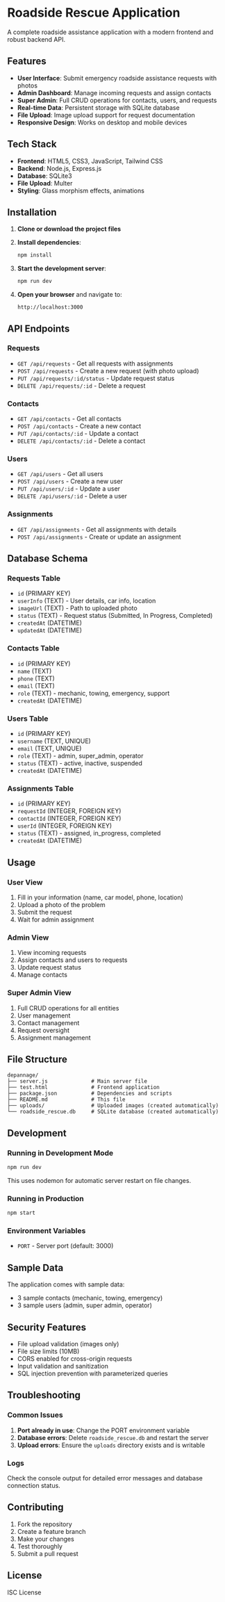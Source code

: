 # Roadside Rescue Application

A complete roadside assistance application with a modern frontend and robust backend API.

## Features

- **User Interface**: Submit emergency roadside assistance requests with photos
- **Admin Dashboard**: Manage incoming requests and assign contacts
- **Super Admin**: Full CRUD operations for contacts, users, and requests
- **Real-time Data**: Persistent storage with SQLite database
- **File Upload**: Image upload support for request documentation
- **Responsive Design**: Works on desktop and mobile devices

## Tech Stack

- **Frontend**: HTML5, CSS3, JavaScript, Tailwind CSS
- **Backend**: Node.js, Express.js
- **Database**: SQLite3
- **File Upload**: Multer
- **Styling**: Glass morphism effects, animations

## Installation

1. **Clone or download the project files**

2. **Install dependencies**:
   ```bash
   npm install
   ```

3. **Start the development server**:
   ```bash
   npm run dev
   ```

4. **Open your browser** and navigate to:
   ```
   http://localhost:3000
   ```

## API Endpoints

### Requests
- `GET /api/requests` - Get all requests with assignments
- `POST /api/requests` - Create a new request (with photo upload)
- `PUT /api/requests/:id/status` - Update request status
- `DELETE /api/requests/:id` - Delete a request

### Contacts
- `GET /api/contacts` - Get all contacts
- `POST /api/contacts` - Create a new contact
- `PUT /api/contacts/:id` - Update a contact
- `DELETE /api/contacts/:id` - Delete a contact

### Users
- `GET /api/users` - Get all users
- `POST /api/users` - Create a new user
- `PUT /api/users/:id` - Update a user
- `DELETE /api/users/:id` - Delete a user

### Assignments
- `GET /api/assignments` - Get all assignments with details
- `POST /api/assignments` - Create or update an assignment

## Database Schema

### Requests Table
- `id` (PRIMARY KEY)
- `userInfo` (TEXT) - User details, car info, location
- `imageUrl` (TEXT) - Path to uploaded photo
- `status` (TEXT) - Request status (Submitted, In Progress, Completed)
- `createdAt` (DATETIME)
- `updatedAt` (DATETIME)

### Contacts Table
- `id` (PRIMARY KEY)
- `name` (TEXT)
- `phone` (TEXT)
- `email` (TEXT)
- `role` (TEXT) - mechanic, towing, emergency, support
- `createdAt` (DATETIME)

### Users Table
- `id` (PRIMARY KEY)
- `username` (TEXT, UNIQUE)
- `email` (TEXT, UNIQUE)
- `role` (TEXT) - admin, super_admin, operator
- `status` (TEXT) - active, inactive, suspended
- `createdAt` (DATETIME)

### Assignments Table
- `id` (PRIMARY KEY)
- `requestId` (INTEGER, FOREIGN KEY)
- `contactId` (INTEGER, FOREIGN KEY)
- `userId` (INTEGER, FOREIGN KEY)
- `status` (TEXT) - assigned, in_progress, completed
- `createdAt` (DATETIME)

## Usage

### User View
1. Fill in your information (name, car model, phone, location)
2. Upload a photo of the problem
3. Submit the request
4. Wait for admin assignment

### Admin View
1. View incoming requests
2. Assign contacts and users to requests
3. Update request status
4. Manage contacts

### Super Admin View
1. Full CRUD operations for all entities
2. User management
3. Contact management
4. Request oversight
5. Assignment management

## File Structure

```
depannage/
├── server.js              # Main server file
├── test.html              # Frontend application
├── package.json           # Dependencies and scripts
├── README.md              # This file
├── uploads/               # Uploaded images (created automatically)
└── roadside_rescue.db     # SQLite database (created automatically)
```

## Development

### Running in Development Mode
```bash
npm run dev
```
This uses nodemon for automatic server restart on file changes.

### Running in Production
```bash
npm start
```

### Environment Variables
- `PORT` - Server port (default: 3000)

## Sample Data

The application comes with sample data:
- 3 sample contacts (mechanic, towing, emergency)
- 3 sample users (admin, super admin, operator)

## Security Features

- File upload validation (images only)
- File size limits (10MB)
- CORS enabled for cross-origin requests
- Input validation and sanitization
- SQL injection prevention with parameterized queries

## Troubleshooting

### Common Issues

1. **Port already in use**: Change the PORT environment variable
2. **Database errors**: Delete `roadside_rescue.db` and restart the server
3. **Upload errors**: Ensure the `uploads` directory exists and is writable

### Logs
Check the console output for detailed error messages and database connection status.

## Contributing

1. Fork the repository
2. Create a feature branch
3. Make your changes
4. Test thoroughly
5. Submit a pull request

## License

ISC License 
